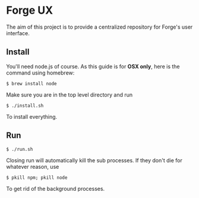 # Forge UX

The aim of this project is to provide a centralized repository for Forge's user interface.


## Install

You'll need node.js of course. As this guide is for **OSX only**, here is the command using homebrew:

	$ brew install node
	
Make sure you are in the top level directory and run

	$ ./install.sh
	
To install everything.

## Run

	$ ./run.sh

Closing run will automatically kill the sub processes. If they don't die for whatever reason, use

	$ pkill npm; pkill node
	
To get rid of the background processes. 